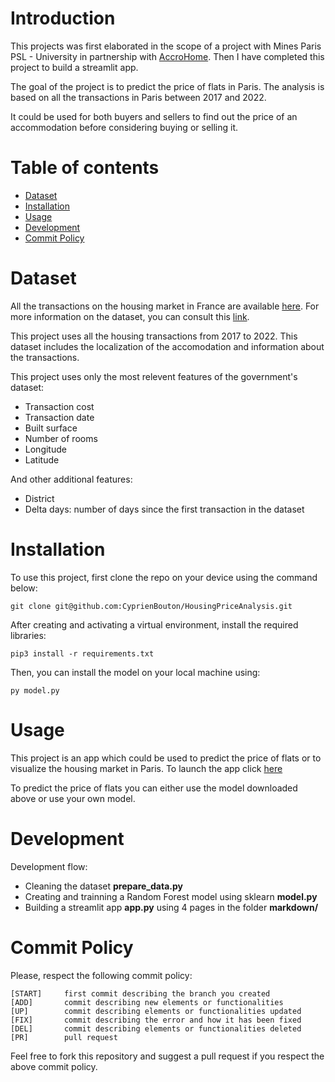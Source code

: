 # Introduction
This projects was first elaborated in the scope of a project with Mines Paris PSL - University in partnership with [AccroHome](https://accrohome.fr/). Then I have completed this project to build a streamlit app.

The goal of the project is to predict the price of flats in Paris.
The analysis is based on all the transactions in Paris between 2017 and 2022.

It could be used for both buyers and sellers to find out the price of an accommodation before considering buying or selling it.

# Table of contents

- [Dataset](#dataset)
- [Installation](#installation)
- [Usage](#usage)
- [Development](#development)
- [Commit Policy](#commit-policy)

# Dataset

All the transactions on the housing market in France are available [here](https://files.data.gouv.fr/geo-dvf/latest/csv/).
For more information on the dataset, you can consult this [link](https://www.data.gouv.fr/fr/datasets/demandes-de-valeurs-foncieres/#description).

This project uses all the housing transactions from 2017 to 2022. This dataset includes the localization of the accomodation and information about the transactions.

This project uses only the most relevent features of the government's dataset:
- Transaction cost
- Transaction date
- Built surface
- Number of rooms
- Longitude
- Latitude

And other additional features:
- District 
- Delta days: number of days since the first transaction in the dataset

# Installation

To use this project, first clone the repo on your device using the command below:
```
git clone git@github.com:CyprienBouton/HousingPriceAnalysis.git
```
After creating and activating a virtual environment, install the required libraries:
```
pip3 install -r requirements.txt
```
Then, you can install the model on your local machine using:
```
py model.py
``` 

# Usage

This project is an app which could be used to predict the price of flats or to visualize 
the housing market in Paris.
To launch the app click [here](https://cyprienbouton-housingpriceanalysis-app-ilt2rx.streamlit.app/)

To predict the price of flats you can either use the model downloaded above or use your own model.

# Development

Development flow:
- Cleaning the dataset **prepare_data.py**
- Creating and trainning a Random Forest model using sklearn **model.py**
- Building a streamlit app **app.py** using 4 pages in the folder **markdown/**

# Commit Policy

Please, respect the following commit policy:
```
[START]     first commit describing the branch you created
[ADD]       commit describing new elements or functionalities
[UP]        commit describing elements or functionalities updated
[FIX]       commit describing the error and how it has been fixed
[DEL]       commit describing elements or functionalities deleted
[PR]        pull request
```

Feel free to fork this repository and suggest a pull request if you respect the above commit policy.